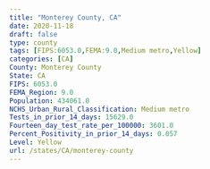 ```yaml
---
title: "Monterey County, CA"
date: 2020-11-18
draft: false
type: county
tags: [FIPS:6053.0,FEMA:9.0,Medium metro,Yellow]
categories: [CA]
County: Monterey County
State: CA
FIPS: 6053.0
FEMA_Region: 9.0
Population: 434061.0
NCHS_Urban_Rural_Classification: Medium metro
Tests_in_prior_14_days: 15629.0
Fourteen_day_test_rate_per_100000: 3601.0
Percent_Positivity_in_prior_14_days: 0.057
Level: Yellow
url: /states/CA/monterey-county
---
```



